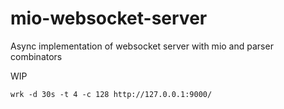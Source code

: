 # mio-websocket-server
Async implementation of websocket server with mio and parser combinators

WIP

```
wrk -d 30s -t 4 -c 128 http://127.0.0.1:9000/
```
